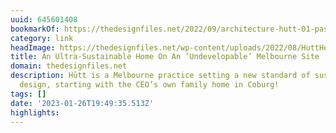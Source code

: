 ```yaml
---
uuid: 645601408
bookmarkOf: https://thedesignfiles.net/2022/09/architecture-hutt-01-passive-house
category: link
headImage: https://thedesignfiles.net/wp-content/uploads/2022/08/HuttHouse-tdf-THV1-520x684.jpg
title: An Ultra-Sustainable Home On An ‘Undevelopable’ Melbourne Site
domain: thedesignfiles.net
description: Hütt is a Melbourne practice setting a new standard of sustainable residential
  design, starting with the CEO’s own family home in Coburg!
tags: []
date: '2023-01-26T19:49:35.513Z'
highlights: 
---
```



